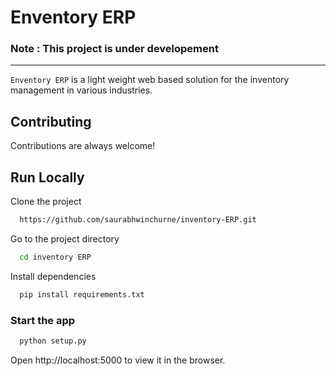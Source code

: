 # Enventory ERP

### Note : This project is under developement

---

`Enventory ERP` is a light weight web based solution for the inventory management in various industries.

## Contributing

Contributions are always welcome!

## Run Locally

Clone the project

```bash
  https://github.com/saurabhwinchurne/inventory-ERP.git
```

Go to the project directory

```bash
  cd inventory ERP
```

Install dependencies

```bash
  pip install requirements.txt
```

### Start the app

```bash
  python setup.py
```

Open http://localhost:5000 to view it in the browser.
